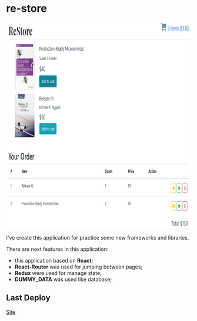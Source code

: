 # re-store

[<img src="../img/re-store.png" width="700" height="560"/>](https://6012764fca3ddea707419b09--redux-book-store.netlify.app)

I've create this application for practice some new frameworks and libraries.

There are next features in this application:
- this application based on **React**;
- **React-Router** was used for jumping between pages;
- **Redux** were used for manage state;
- **DUMMY_DATA** was used like database;

## Last Deploy

[Site](https://6012764fca3ddea707419b09--redux-book-store.netlify.app)